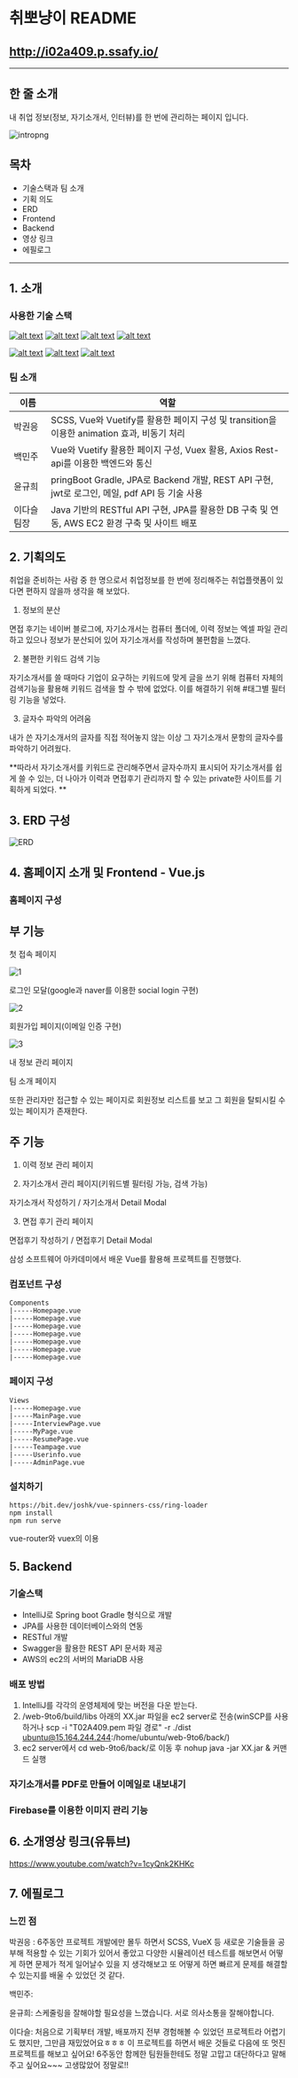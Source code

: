 

# 취뽀냥이  README

## http://i02a409.p.ssafy.io/

<hr>

## 한 줄 소개

내 취업 정보(정보, 자기소개서, 인터뷰)를 한 번에 관리하는 페이지 입니다.

![intropng](./readme/intropng.png)



## 목차

- 기술스택과 팀 소개
- 기획 의도
- ERD
- Frontend
- Backend
- 영상 링크
- 에필로그

<hr>

##  1. 소개

### 사용한 기술 스택

[![alt text](https://img.shields.io/badge/java-v16.4.2-orange.svg?longCache=true&style=flat-square)](https://www.java.com/ko/) [![alt text](https://img.shields.io/badge/Springboot-gradle-9cf.svg?longCache=true&style=flat-square)](https://spring.io/projects/spring-boot) [![alt text](https://img.shields.io/badge/IntelliJ-2019.3.3-yellow.svg?longCache=true&style=flat-square)](https://www.jetbrains.com/ko-kr/idea/) [![alt text](https://img.shields.io/badge/MariaDB-10.4-blue.svg?longCache=true&style=flat-square)](https://mariadb.com/) 

[![alt text](https://img.shields.io/badge/vue.js-2.5.16-success.svg?longCache=true&style=flat-square)](https://vuejs.org/) [![alt text](https://img.shields.io/badge/@vue--cli-v4.1.2-green.svg?longCache=true&style=flat-square)](https://cli.vuejs.org/) [![alt text](https://img.shields.io/badge/VisualStudioCode-1.4-blueviolet.svg?longCache=true&style=flat-square)](https://code.visualstudio.com/) 



### 팀 소개

| 이름        | 역할                                                         |
| ----------- | ------------------------------------------------------------ |
| 박권응      | SCSS, Vue와 Vuetify를 활용한 페이지 구성 및 transition을 이용한 animation 효과, 비동기 처리 |
| 백민주      | Vue와 Vuetify 활용한 페이지 구성, Vuex 활용, Axios Rest-api를 이용한 백엔드와 통신 |
| 윤규희      | pringBoot Gradle, JPA로 Backend 개발, REST API 구현, jwt로 로그인, 메일, pdf  API 등 기술 사용 |
| 이다슬 팀장 | Java 기반의 RESTful API 구현, JPA를 활용한 DB 구축 및 연동, AWS EC2 환경 구축 및 사이트 배포 |



## 2. 기획의도

취업을 준비하는 사람 중 한 명으로서 취업정보를 한 번에 정리해주는 취업플랫폼이 있다면 편하지 않을까 생각을 해 보았다. 

1) 정보의 분산

면접 후기는 네이버 블로그에, 자기소개서는 컴퓨터 폴더에, 이력 정보는 엑셀 파일 관리하고 있으나 정보가 분산되어 있어 자기소개서를 작성하며 불편함을 느꼈다. 

2) 불편한 키워드 검색 기능

자기소개서를 쓸 때마다 기업이 요구하는 키워드에 맞게 글을 쓰기 위해 컴퓨터 자체의 검색기능을 활용해 키워드 검색을 할 수 밖에 없었다. 이를 해결하기 위해 #태그별 필터링 기능을 넣었다.

3) 글자수 파악의 어려움

내가 쓴 자기소개서의 글자를 직접 적어놓지 않는 이상 그 자기소개서 문항의 글자수를 파악하기 어려웠다. 

**따라서 자기소개서를 키워드로 관리해주면서 글자수까지 표시되어 자기소개서를 쉽게 쓸 수 있는, 더 나아가 이력과 면접후기 관리까지 할 수 있는 private한 사이트를 기획하게 되었다. **



## 3. ERD 구성

![ERD](./readme/ERD.png)



## 4. 홈페이지 소개 및  Frontend - Vue.js 

### 홈페이지 구성

## 부 기능

첫 접속 페이지

![1](.\readme\1.JPG)

로그인 모달(google과 naver를 이용한 social login 구현)

![2](.\readme\2.JPG)

회원가입 페이지(이메일 인증 구현)

![3](.\readme\3.JPG)

내 정보 관리 페이지

팀 소개 페이지

또한 관리자만 접근할 수 있는 페이지로 회원정보 리스트를 보고 그 회원을 탈퇴시킬 수 있는 페이지가 존재한다.



## 주 기능

1. 이력 정보 관리 페이지

2. 자기소개서 관리 페이지(키워드별 필터링 가능, 검색 가능)

자기소개서 작성하기 / 자기소개서 Detail Modal

3. 면접 후기 관리 페이지

면접후기 작성하기 / 면접후기 Detail Modal



삼성 소프트웨어 아카데미에서 배운 Vue를 활용해 프로젝트를 진행했다. 

### 컴포넌트 구성

```
Components
|-----Homepage.vue
|-----Homepage.vue
|-----Homepage.vue
|-----Homepage.vue
|-----Homepage.vue
|-----Homepage.vue
|-----Homepage.vue
```

### 페이지 구성

```
Views
|-----Homepage.vue
|-----MainPage.vue
|-----InterviewPage.vue
|-----MyPage.vue
|-----ResumePage.vue
|-----Teampage.vue
|-----Userinfo.vue
|-----AdminPage.vue
```

### 설치하기

```
https://bit.dev/joshk/vue-spinners-css/ring-loader
npm install
npm run serve
```

vue-router와 vuex의 이용



## 5. Backend

### 기술스택

- IntelliJ로 Spring boot Gradle 형식으로 개발
- JPA를 사용한 데이터베이스와의 연동
- RESTful 개발
- Swagger을 활용한 REST API 문서화 제공
- AWS의 ec2의 서버의 MariaDB 사용

### 배포 방법

1. IntelliJ를 각각의 운영체제에 맞는 버전을 다운 받는다. 
2. /web-9to6/build/libs 아래의 XX.jar 파일을 ec2 server로 전송(winSCP를 사용하거나 scp -i "T02A409.pem 파일 경로" -r ./dist ubuntu@15.164.244.244:/home/ubuntu/web-9to6/back/)
3. ec2 server에서 cd web-9to6/back/로 이동 후 nohup java -jar XX.jar & 커맨드 실행

### 자기소개서를 PDF로 만들어 이메일로 내보내기

### Firebase를 이용한 이미지 관리 기능



## 6. 소개영상 링크(유튜브)

https://www.youtube.com/watch?v=1cyQnk2KHKc



## 7. 에필로그

### 느낀 점

박권응 : 6주동안 프로젝트 개발에만 몰두 하면서 SCSS, VueX 등 새로운 기술들을 공부해 적용할 수 있는 기회가 있어서 좋았고 다양한 시뮬레이션 테스트를 해보면서 어떻게 하면 문제가 적게 일어날수 있을 지 생각해보고 또 어떻게 하면 빠르게 문제를 해결할 수 있는지를 배울 수 있었던 것 같다.

백민주:

윤규희:  스케줄링을 잘해야할 필요성을 느꼈습니다. 서로 의사소통을 잘해야합니다. 

이다슬:  처음으로 기획부터 개발, 배포까지 전부 경험해볼 수 있었던 프로젝트라 어렵기도 했지만, 그만큼 재밌었어요ㅎㅎㅎ 이 프로젝트를 하면서 배운 것들로 다음에 또 멋진 프로젝트를 해보고 싶어요! 6주동안 함께한 팀원들한테도 정말 고맙고 대단하다고 말해주고 싶어요~~~ 고생많았어 정말로!!



